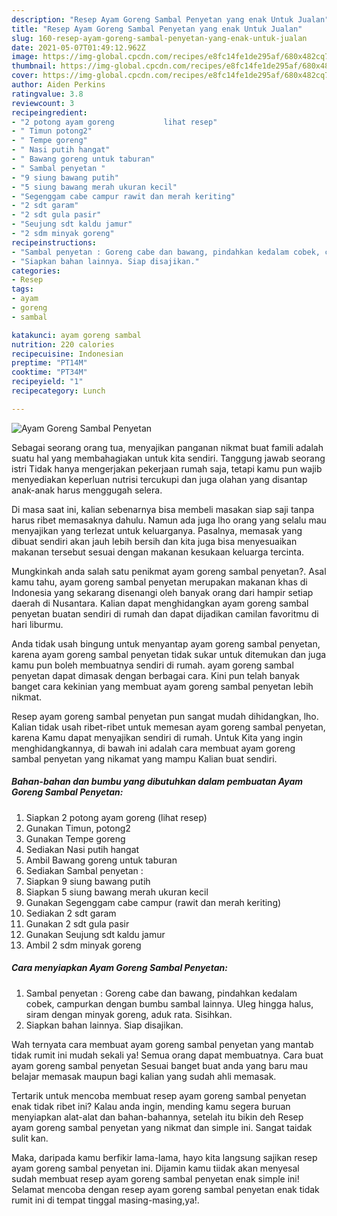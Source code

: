 ```yaml
---
description: "Resep Ayam Goreng Sambal Penyetan yang enak Untuk Jualan"
title: "Resep Ayam Goreng Sambal Penyetan yang enak Untuk Jualan"
slug: 160-resep-ayam-goreng-sambal-penyetan-yang-enak-untuk-jualan
date: 2021-05-07T01:49:12.962Z
image: https://img-global.cpcdn.com/recipes/e8fc14fe1de295af/680x482cq70/ayam-goreng-sambal-penyetan-foto-resep-utama.jpg
thumbnail: https://img-global.cpcdn.com/recipes/e8fc14fe1de295af/680x482cq70/ayam-goreng-sambal-penyetan-foto-resep-utama.jpg
cover: https://img-global.cpcdn.com/recipes/e8fc14fe1de295af/680x482cq70/ayam-goreng-sambal-penyetan-foto-resep-utama.jpg
author: Aiden Perkins
ratingvalue: 3.8
reviewcount: 3
recipeingredient:
- "2 potong ayam goreng           lihat resep"
- " Timun potong2"
- " Tempe goreng"
- " Nasi putih hangat"
- " Bawang goreng untuk taburan"
- " Sambal penyetan "
- "9 siung bawang putih"
- "5 siung bawang merah ukuran kecil"
- "Segenggam cabe campur rawit dan merah keriting"
- "2 sdt garam"
- "2 sdt gula pasir"
- "Seujung sdt kaldu jamur"
- "2 sdm minyak goreng"
recipeinstructions:
- "Sambal penyetan : Goreng cabe dan bawang, pindahkan kedalam cobek, campurkan dengan bumbu sambal lainnya. Uleg hingga halus, siram dengan minyak goreng, aduk rata. Sisihkan."
- "Siapkan bahan lainnya. Siap disajikan."
categories:
- Resep
tags:
- ayam
- goreng
- sambal

katakunci: ayam goreng sambal 
nutrition: 220 calories
recipecuisine: Indonesian
preptime: "PT14M"
cooktime: "PT34M"
recipeyield: "1"
recipecategory: Lunch

---
```



![Ayam Goreng Sambal Penyetan](https://img-global.cpcdn.com/recipes/e8fc14fe1de295af/680x482cq70/ayam-goreng-sambal-penyetan-foto-resep-utama.jpg)

Sebagai seorang orang tua, menyajikan panganan nikmat buat famili adalah suatu hal yang membahagiakan untuk kita sendiri. Tanggung jawab seorang istri Tidak hanya mengerjakan pekerjaan rumah saja, tetapi kamu pun wajib menyediakan keperluan nutrisi tercukupi dan juga olahan yang disantap anak-anak harus menggugah selera.

Di masa  saat ini, kalian sebenarnya bisa membeli masakan siap saji tanpa harus ribet memasaknya dahulu. Namun ada juga lho orang yang selalu mau menyajikan yang terlezat untuk keluarganya. Pasalnya, memasak yang dibuat sendiri akan jauh lebih bersih dan kita juga bisa menyesuaikan makanan tersebut sesuai dengan makanan kesukaan keluarga tercinta. 



Mungkinkah anda salah satu penikmat ayam goreng sambal penyetan?. Asal kamu tahu, ayam goreng sambal penyetan merupakan makanan khas di Indonesia yang sekarang disenangi oleh banyak orang dari hampir setiap daerah di Nusantara. Kalian dapat menghidangkan ayam goreng sambal penyetan buatan sendiri di rumah dan dapat dijadikan camilan favoritmu di hari liburmu.

Anda tidak usah bingung untuk menyantap ayam goreng sambal penyetan, karena ayam goreng sambal penyetan tidak sukar untuk ditemukan dan juga kamu pun boleh membuatnya sendiri di rumah. ayam goreng sambal penyetan dapat dimasak dengan berbagai cara. Kini pun telah banyak banget cara kekinian yang membuat ayam goreng sambal penyetan lebih nikmat.

Resep ayam goreng sambal penyetan pun sangat mudah dihidangkan, lho. Kalian tidak usah ribet-ribet untuk memesan ayam goreng sambal penyetan, karena Kamu dapat menyajikan sendiri di rumah. Untuk Kita yang ingin menghidangkannya, di bawah ini adalah cara membuat ayam goreng sambal penyetan yang nikamat yang mampu Kalian buat sendiri.

<!--inarticleads1-->

##### Bahan-bahan dan bumbu yang dibutuhkan dalam pembuatan Ayam Goreng Sambal Penyetan:

1. Siapkan 2 potong ayam goreng           (lihat resep)
1. Gunakan  Timun, potong2
1. Gunakan  Tempe goreng
1. Sediakan  Nasi putih hangat
1. Ambil  Bawang goreng untuk taburan
1. Sediakan  Sambal penyetan :
1. Siapkan 9 siung bawang putih
1. Siapkan 5 siung bawang merah ukuran kecil
1. Gunakan Segenggam cabe campur (rawit dan merah keriting)
1. Sediakan 2 sdt garam
1. Gunakan 2 sdt gula pasir
1. Gunakan Seujung sdt kaldu jamur
1. Ambil 2 sdm minyak goreng




<!--inarticleads2-->

##### Cara menyiapkan Ayam Goreng Sambal Penyetan:

1. Sambal penyetan : Goreng cabe dan bawang, pindahkan kedalam cobek, campurkan dengan bumbu sambal lainnya. Uleg hingga halus, siram dengan minyak goreng, aduk rata. Sisihkan.
1. Siapkan bahan lainnya. Siap disajikan.




Wah ternyata cara membuat ayam goreng sambal penyetan yang mantab tidak rumit ini mudah sekali ya! Semua orang dapat membuatnya. Cara buat ayam goreng sambal penyetan Sesuai banget buat anda yang baru mau belajar memasak maupun bagi kalian yang sudah ahli memasak.

Tertarik untuk mencoba membuat resep ayam goreng sambal penyetan enak tidak ribet ini? Kalau anda ingin, mending kamu segera buruan menyiapkan alat-alat dan bahan-bahannya, setelah itu bikin deh Resep ayam goreng sambal penyetan yang nikmat dan simple ini. Sangat taidak sulit kan. 

Maka, daripada kamu berfikir lama-lama, hayo kita langsung sajikan resep ayam goreng sambal penyetan ini. Dijamin kamu tiidak akan menyesal sudah membuat resep ayam goreng sambal penyetan enak simple ini! Selamat mencoba dengan resep ayam goreng sambal penyetan enak tidak rumit ini di tempat tinggal masing-masing,ya!.

